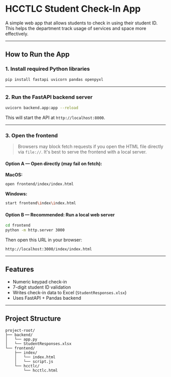 # HCCTLC Student Check-In App

A simple web app that allows students to check in using their student ID. This helps the department track usage of services and space more effectively.

---

## How to Run the App

### 1. Install required Python libraries

```bash
pip install fastapi uvicorn pandas openpyxl
```

---

### 2. Run the FastAPI backend server

```bash
uvicorn backend.app:app --reload
```

This will start the API at `http://localhost:8000`.

---

### 3. Open the frontend

> Browsers may block fetch requests if you open the HTML file directly via `file://`. It's best to serve the frontend with a local server.

#### Option A — Open directly (may fail on fetch):

**MacOS:**
```bash
open frontend/index/index.html
```

**Windows:**
```bash
start frontend\index\index.html
```

#### Option B — Recommended: Run a local web server

```bash
cd frontend
python -m http.server 3000
```

Then open this URL in your browser:
```
http://localhost:3000/index/index.html
```

---

## Features

- Numeric keypad check-in
- 7-digit student ID validation
- Writes check-in data to Excel (`StudentResponses.xlsx`)
- Uses FastAPI + Pandas backend

---

## Project Structure

```
project-root/
├── backend/
│   └── app.py
│   └── StudentResponses.xlsx
└── frontend/
    ├── index/
    │   └── index.html
    │   └── script.js
    └── hcctlc/
        └── hcctlc.html
```


